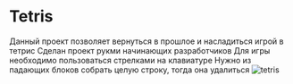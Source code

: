 # Tetris
Данный проект позволяет вернуться в прошлое и насладиться игрой в тетрис
Сделан проект рукми начинающих разработчиков
Для игры необходимо пользоваться стрелками на клавиатуре
Нужно из падающих блоков собрать целую строку, тогда она удалиться
![tetris](https://user-images.githubusercontent.com/101828330/220550708-78da3a02-bcf8-44c5-974d-568a221adcf6.png)
